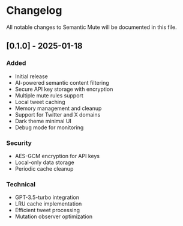 # Changelog

All notable changes to Semantic Mute will be documented in this file.

## [0.1.0] - 2025-01-18

### Added
- Initial release
- AI-powered semantic content filtering
- Secure API key storage with encryption
- Multiple mute rules support
- Local tweet caching
- Memory management and cleanup
- Support for Twitter and X domains
- Dark theme minimal UI
- Debug mode for monitoring

### Security
- AES-GCM encryption for API keys
- Local-only data storage
- Periodic cache cleanup

### Technical
- GPT-3.5-turbo integration
- LRU cache implementation
- Efficient tweet processing
- Mutation observer optimization 